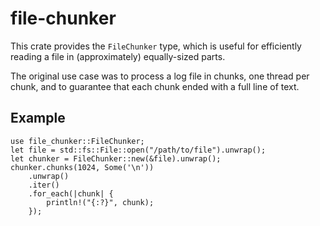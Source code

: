 # file-chunker

This crate provides the `FileChunker` type, which is useful for efficiently reading a file
in (approximately) equally-sized parts.

The original use case was to process a log file in chunks, one thread per chunk, and to
guarantee that each chunk ended with a full line of text.

## Example

```rust,no_run
use file_chunker::FileChunker;
let file = std::fs::File::open("/path/to/file").unwrap();
let chunker = FileChunker::new(&file).unwrap();
chunker.chunks(1024, Some('\n'))
    .unwrap()
    .iter()
    .for_each(|chunk| {
        println!("{:?}", chunk);
    });
```
